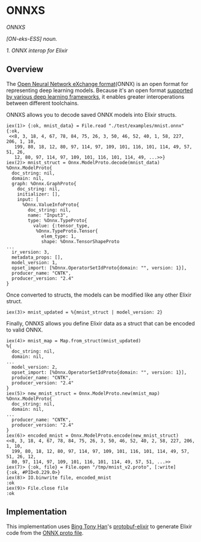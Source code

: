 # ONNXS
_ONNXS_

_[ON-eks-ESS] noun._

_1. ONNX interop for Elixir_

## Overview

The [Open Neural Network eXchange format](https://onnx.ai/)(ONNX) is an open format for representing deep learning models.
Because it's an open format [supported by various deep learning frameworks](https://onnx.ai/supported-tools), it enables greater interoperations between different toolchains.

ONNXS allows you to decode saved ONNX models into Elixir structs.

```
iex(1)> {:ok, mnist_data} = File.read "./test/examples/mnist.onnx" 
{:ok,
 <<8, 3, 18, 4, 67, 78, 84, 75, 26, 3, 50, 46, 52, 40, 1, 58, 227, 206, 1, 10,
   199, 80, 18, 12, 80, 97, 114, 97, 109, 101, 116, 101, 114, 49, 57, 51, 26,
   12, 80, 97, 114, 97, 109, 101, 116, 101, 114, 49, ...>>}                 
iex(2)> mnist_struct = Onnx.ModelProto.decode(mnist_data)
%Onnx.ModelProto{
  doc_string: nil,
  domain: nil,
  graph: %Onnx.GraphProto{
    doc_string: nil,
    initializer: [],
    input: [
      %Onnx.ValueInfoProto{
        doc_string: nil,
        name: "Input3",
        type: %Onnx.TypeProto{ 
          value: {:tensor_type,
           %Onnx.TypeProto.Tensor{
             elem_type: 1,
             shape: %Onnx.TensorShapeProto
...
  ir_version: 3,
  metadata_props: [],
  model_version: 1,
  opset_import: [%Onnx.OperatorSetIdProto{domain: "", version: 1}],
  producer_name: "CNTK",
  producer_version: "2.4"
}
```

Once converted to structs, the models can be modified like any other Elixir struct.

```
iex(3)> mnist_updated = %{mnist_struct | model_version: 2}
```

Finally, ONNXS allows you define Elixir data as a struct that can be encoded to valid ONNX.

```
iex(4)> mnist_map = Map.from_struct(mnist_updated)        
%{
  doc_string: nil,
  domain: nil,
...
  model_version: 2,
  opset_import: [%Onnx.OperatorSetIdProto{domain: "", version: 1}],
  producer_name: "CNTK",
  producer_version: "2.4"
}
iex(5)> new_mnist_struct = Onnx.ModelProto.new(mnist_map)
%Onnx.ModelProto{
  doc_string: nil,
  domain: nil,
...
  producer_name: "CNTK",
  producer_version: "2.4"
}
iex(6)> encoded_mnist = Onnx.ModelProto.encode(new_mnist_struct)         
<<8, 3, 18, 4, 67, 78, 84, 75, 26, 3, 50, 46, 52, 40, 2, 58, 227, 206, 1, 10,
  199, 80, 18, 12, 80, 97, 114, 97, 109, 101, 116, 101, 114, 49, 57, 51, 26, 12,
  80, 97, 114, 97, 109, 101, 116, 101, 114, 49, 57, 51, ...>>
iex(7)> {:ok, file} = File.open "/tmp/mnist_v2.proto", [:write]
{:ok, #PID<0.229.0>}
iex(8)> IO.binwrite file, encoded_mnist
:ok
iex(9)> File.close file
:ok
```

## Implementation

This implementation uses [Bing Tony Han](https://github.com/tony612/protobuf-elixir)'s [protobuf-elixir](https://github.com/tony612/protobuf-elixir) to generate Elixir code from the [ONNX proto file](https://github.com/onnx/onnx/blob/master/onnx/onnx.proto).
